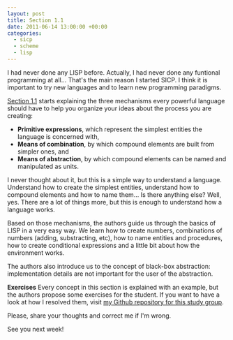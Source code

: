 ```yaml
---
layout: post
title: Section 1.1
date: 2011-06-14 13:00:00 +00:00
categories:
  - sicp
  - scheme
  - lisp
---
```


I had never done any LISP before. Actually, I had never done any funtional programming at all... That's the main reason I started SICP. I think it is important to try new languages and to learn new programming paradigms.

[Section 1.1](http://mitpress.mit.edu/sicp/full-text/book/book-Z-H-10.html#%_sec_1.1) starts explaining the three mechanisms every powerful language should have to help you organize your ideas about the process you are creating:

- **Primitive expressions**, which represent the simplest entities the language is concerned with,
- **Means of combination**, by which compound elements are built from simpler ones, and
- **Means of abstraction**, by which compound elements can be named and manipulated as units.

I never thought about it, but this is a simple way to understand a language. Understand how to create the simplest entities, understand how to compound elements and how to name them... Is there anything else? Well, yes. There are a lot of things more, but this is enough to understand how a language works.

Based on those mechanisms, the authors guide us through the basics of LISP in a very easy way. We learn how to create numbers, combinations of numbers (adding, substracting, etc), how to name entities and procedures, how to create conditional expressions and a little bit about how the environment works.

The authors also introduce us to the concept of black-box abstraction: implementation details are not important for the user of the abstraction.

**Exercises**
Every concept in this section is explained with an example, but the authors propose some exercises for the student. If you want to have a look at how I resolved them, visit [my Github repository for this study group](http://github.com/plagelao/SICP/tree/master/exercises/chapter-1).

Please, share your thoughts and correct me if I'm wrong.

See you next week!
